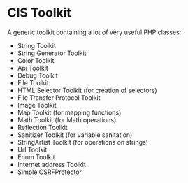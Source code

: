 # CIS Toolkit

A generic toolkit containing a lot of very useful PHP classes:

- String Toolkit
- String Generator Toolkit
- Color Toolkit
- Api Toolkit
- Debug Toolkit
- File Toolkit
- HTML Selector Toolkit (for creation of selectors)
- File Transfer Protocol Toolkit
- Image Toolkit
- Map Toolkit (for mapping functions)
- Math Toolkit (for Math operations)
- Reflection Toolkit
- Sanitizer Toolkit (for variable sanitation)
- StringArtist Toolkit (for operations on strings)
- Url Toolkit
- Enum Toolkit
- Internet address Toolkit
- Simple CSRFProtector
